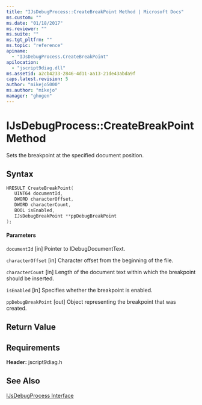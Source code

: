```yaml
---
title: "IJsDebugProcess::CreateBreakPoint Method | Microsoft Docs"
ms.custom: ""
ms.date: "01/18/2017"
ms.reviewer: ""
ms.suite: ""
ms.tgt_pltfrm: ""
ms.topic: "reference"
apiname:
  - "IJsDebugProcess.CreateBreakPoint"
apilocation:
  - "jscript9diag.dll"
ms.assetid: a2cb4233-2846-4d11-aa13-21de43abda9f
caps.latest.revision: 5
author: "mikejo5000"
ms.author: "mikejo"
manager: "ghogen"
---
```

# IJsDebugProcess::CreateBreakPoint Method
Sets the breakpoint at the specified document position.

## Syntax

```cpp
HRESULT CreateBreakPoint(
   UINT64 documentId,
   DWORD characterOffset,
   DWORD characterCount,
   BOOL isEnabled,
   IJsDebugBreakPoint **ppDebugBreakPoint
);
```

#### Parameters
 `documentId`
 [in] Pointer to IDebugDocumentText.

 `characterOffset`
 [in] Character offset from the beginning of the file.

 `characterCount`
 [in] Length of the document text within which the breakpoint should be inserted.

 `isEnabled`
 [in] Specifies whether the breakpoint is enabled.

 `ppDebugBreakPoint`
 [out] Object representing the breakpoint that was created.

## Return Value

## Requirements
 **Header:** jscript9diag.h

## See Also
 [IJsDebugProcess Interface](../../winscript/reference/ijsdebugprocess-interface.md)
